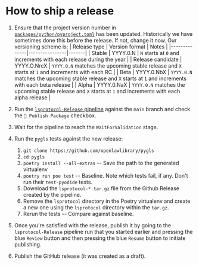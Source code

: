 # How to ship a release

1. Ensure that the project version number in [`packages/python/pyproject.toml`](packages/python/pyproject.toml) has been updated. Historically we have sometimes done this before the release. If not, change it now. Our versioning scheme is:
   | Release type | Version format | Notes |
   |--------------|----------------|-------|
   | Stable | YYYY.0.N | `N` starts at `0` and increments with each release during the year |
   | Release candidate | YYYY.O.NrcX | `YYYY.0.N` matches the upcoming stable release and `X` starts at `1` and increments with each RC |
   | Beta | YYYY.0.NbX | `YYYY.0.N` matches the upcoming stable release and `X` starts at `1` and increments with each beta release |
   | Alpha | YYYY.0.NaX | `YYYY.0.N` matches the upcoming stable release and `X` starts at `1` and increments with each alpha release |

1. Run the [`lsprotocol-Release` pipeline](https://dev.azure.com/devdiv/DevDiv/_build?definitionId=26767) against the `main` branch and check the `🚀 Publish Package` checkbox.
1. Wait for the pipeline to reach the `WaitForValidation` stage.
1. Run the `pygls` tests against the new release:
    1. `git clone https://github.com/openlawlibrary/pygls`
    1. `cd pygls`
    1. `poetry install --all-extras` -- Save the path to the generated virtualenv
    1. `poetry run poe test` -- Baseline. Note which tests fail, if any. Don't run their `test-pyodide` tests.
    1. Download the `lsprotocol-*.tar.gz` file from the Github Release created by the pipeline.
    1. Remove the `lsprotocol` directory in the Poetry virtualenv and create a new one using the `lsprotocol` directory within the `tar.gz`.
    1. Rerun the tests -- Compare against baseline.
1. Once you're satisfied with the release, publish it by going to the `lsprotocol-Release` pipeline run that you started earlier and pressing the blue `Review` button and then pressing the blue `Resume` button to initiate publishing.
1. Publish the GitHub release (it was created as a draft).
